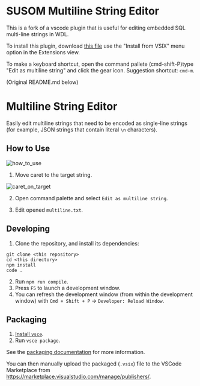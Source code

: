 # SUSOM Multiline String Editor
This is a fork of a vscode plugin that is useful for editing embedded SQL multi-line strings in WDL. 

To install this plugin, download [this file](https://github.com/stanfordmed/vscode-multiline-string-editor/raw/susom-wdl/multiline-string-editor-0.0.2.vsix) use the "Install from VSIX" menu option in the Extensions view. 

To make a keyboard shortcut, open the command pallete (cmd-shift-P)type "Edit as multiline string" and click the gear icon. Suggestion shortcut: `cmd-m`. 

(Original README.md below)

# Multiline String Editor

Easily edit multiline strings that need to be encoded as single-line strings (for example, JSON strings that contain literal `\n` characters).

## How to Use

![how_to_use](./assets/how_to_use.gif)

1. Move caret to the target string.

![caret_on_target](./assets/caret_on_target.png)

2. Open command palette and select `Edit as multiline string`.

3. Edit opened `multiline.txt`.

## Developing

1. Clone the repository, and install its dependencies:

```
git clone <this repository>
cd <this directory>
npm install
code .
```

2. Run `npm run compile`.
3. Press `F5` to launch a development window.
4. You can refresh the development window (from within the development window) with `Cmd + Shift + P` -> `Developer: Reload Window`.

## Packaging

1. [Install `vsce`](https://code.visualstudio.com/api/working-with-extensions/publishing-extension#vsce).
2. Run `vsce package`.

See the [packaging documentation](https://code.visualstudio.com/api/working-with-extensions/publishing-extension#packaging-extensions) for more information.

You can then manually upload the packaged (`.vsix`) file to the VSCode Marketplace from https://marketplace.visualstudio.com/manage/publishers/<your-publisher>.
